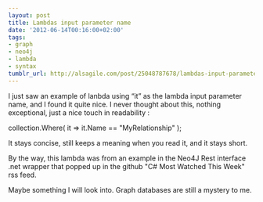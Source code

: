 ```yaml
---
layout: post
title: Lambdas input parameter name
date: '2012-06-14T00:16:00+02:00'
tags:
- graph
- neo4j
- lambda
- syntax
tumblr_url: http://alsagile.com/post/25048787678/lambdas-input-parameter-name
---
```

I just saw an example of lanbda using “it” as the lambda input parameter name, and I found it quite nice. I never thought about this, nothing exceptional, just a nice touch in readability :

collection.Where( it => it.Name == "MyRelationship" );


It stays concise, still keeps a meaning when you read it, and it stays short.

By the way, this lambda was from an example in the Neo4J Rest interface .net wrapper that popped up in the github "C# Most Watched This Week" rss feed.

Maybe something I will look into. Graph databases are still a mystery to me.
